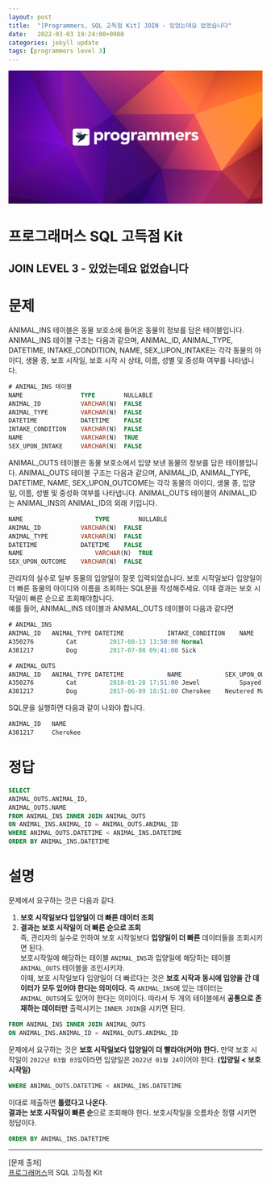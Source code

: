 ```yaml
---
layout: post
title:  "[Programmers, SQL 고득점 Kit] JOIN - 있었는데요 없었습니다"
date:   2022-03-03 19:24:00+0900
categories: jekyll update
tags: [programmers level 3]
---
```


<p align="center"><img src="/assets/img/blog/정보/프로그래머스.png"></p>

# 프로그래머스 SQL 고득점 Kit
## JOIN LEVEL 3 - 있었는데요 없었습니다

# 문제
ANIMAL_INS 테이블은 동물 보호소에 들어온 동물의 정보를 담은 테이블입니다. ANIMAL_INS 테이블 구조는 다음과 같으며, ANIMAL_ID, ANIMAL_TYPE, DATETIME, INTAKE_CONDITION, NAME, SEX_UPON_INTAKE는 각각 동물의 아이디, 생물 종, 보호 시작일, 보호 시작 시 상태, 이름, 성별 및 중성화 여부를 나타냅니다.  

```sql
# ANIMAL_INS 테이블
NAME                TYPE        NULLABLE
ANIMAL_ID           VARCHAR(N)	FALSE
ANIMAL_TYPE         VARCHAR(N)	FALSE
DATETIME            DATETIME	FALSE
INTAKE_CONDITION    VARCHAR(N)	FALSE
NAME                VARCHAR(N)	TRUE
SEX_UPON_INTAKE     VARCHAR(N)	FALSE
```
ANIMAL_OUTS 테이블은 동물 보호소에서 입양 보낸 동물의 정보를 담은 테이블입니다. ANIMAL_OUTS 테이블 구조는 다음과 같으며, ANIMAL_ID, ANIMAL_TYPE, DATETIME, NAME, SEX_UPON_OUTCOME는 각각 동물의 아이디, 생물 종, 입양일, 이름, 성별 및 중성화 여부를 나타냅니다. ANIMAL_OUTS 테이블의 ANIMAL_ID는 ANIMAL_INS의 ANIMAL_ID의 외래 키입니다.  

```sql
NAME	                TYPE	    NULLABLE
ANIMAL_ID	        VARCHAR(N)	FALSE
ANIMAL_TYPE	        VARCHAR(N)	FALSE
DATETIME	        DATETIME	FALSE
NAME	                VARCHAR(N)	TRUE
SEX_UPON_OUTCOME	VARCHAR(N)	FALSE
```
관리자의 실수로 일부 동물의 입양일이 잘못 입력되었습니다. 보호 시작일보다 입양일이 더 빠른 동물의 아이디와 이름을 조회하는 SQL문을 작성해주세요. 이때 결과는 보호 시작일이 빠른 순으로 조회해야합니다.    
예를 들어, ANIMAL_INS 테이블과 ANIMAL_OUTS 테이블이 다음과 같다면  
```sql
# ANIMAL_INS
ANIMAL_ID	ANIMAL_TYPE	DATETIME	        INTAKE_CONDITION	NAME	    SEX_UPON_INTAKE
A350276	        Cat	        2017-08-13 13:50:00	Normal	                Jewel	    Spayed Female
A381217	        Dog	        2017-07-08 09:41:00	Sick	                Cherokee	Neutered Male
```
```sql
# ANIMAL_OUTS
ANIMAL_ID	ANIMAL_TYPE	DATETIME	        NAME	        SEX_UPON_OUTCOME
A350276	        Cat	        2018-01-28 17:51:00	Jewel	        Spayed Female
A381217	        Dog	        2017-06-09 18:51:00	Cherokee	Neutered Male
```
SQL문을 실행하면 다음과 같이 나와야 합니다.  

```sql
ANIMAL_ID	NAME
A381217	    Cherokee
```

# 정답
```sql
SELECT
ANIMAL_OUTS.ANIMAL_ID,
ANIMAL_OUTS.NAME
FROM ANIMAL_INS INNER JOIN ANIMAL_OUTS
ON ANIMAL_INS.ANIMAL_ID = ANIMAL_OUTS.ANIMAL_ID
WHERE ANIMAL_OUTS.DATETIME < ANIMAL_INS.DATETIME
ORDER BY ANIMAL_INS.DATETIME
```
  
# 설명
문제에서 요구하는 것은 다음과 같다.  
1. **보호 시작일보다 입양일이 더 빠른 데이터 조회**  
2. **결과는 보호 시작일이 더 빠른 순으로 조회**  
즉, 관리자의 실수로 인하여 보호 시작일보다 **입양일이 더 빠른** 데이터들을 조회시키면 된다.  
보호시작일에 해당하는 테이블 `ANIMAL_INS`과 입양일에 해당하는 테이블 `ANIMAL_OUTS` 테이블을 조인시키자.  
이때, 보호 시작일보다 입양일이 더 빠르다는 것은 **보호 시작과 동시에 입양을 간 데이터가 모두 있어야 한다는 의미이다.** 즉 `ANIMAL_INS`에 있는 데이터는 `ANIMAL_OUTS`에도 있어야 한다는 의미이다. 따라서 두 개의 테이블에서 **공통으로 존재하는 데이터만** 출력시키는 `INNER JOIN`을 시키면 된다.  
```sql
FROM ANIMAL_INS INNER JOIN ANIMAL_OUTS
ON ANIMAL_INS.ANIMAL_ID = ANIMAL_OUTS.ANIMAL_ID
```
문제에서 요구하는 것은 **보호 시작일보다 입양일이 더 빨라야(커야) 한다.** 만약 보호 시작일이 `2022년 03월 03일`이라면 입양일은 `2022년 01월 24`이어야 한다. **(입양일 < 보호시작일)**  
```sql
WHERE ANIMAL_OUTS.DATETIME < ANIMAL_INS.DATETIME
```
이대로 제출하면 **틀렸다고 나온다.**  
**결과는 보호 시작일이 빠른 순**으로 조회해야 한다. 보호시작일을 오름차순 정렬 시키면 정답이다.
```sql
ORDER BY ANIMAL_INS.DATETIME
```

---
[문제 출처]  
[프로그래머스](https://programmers.co.kr/)의 SQL 고득점 Kit  